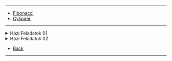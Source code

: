 
---

- [Fibonacci](./java/fibo.md)
- [Cylinder](./java/cylinder.md)

---

<details>
  <summary>Házi Feladatok 01</summary>

1. [Pitagorasz](./java/hazi_feladatok_01/pitagorasz.md)
1. [Üzemanyag](./java/hazi_feladatok_01/uzemanyag.md)
1. [Téglalap terület kerület](./java/hazi_feladatok_01/teglalap_ter_ker.md)
1. [Kör kerület terület](./java/hazi_feladatok_01/kor_ker_ter.md)
1. [Maradék nélkül öttel hárommal](./java/hazi_feladatok_01/maradek_nelkul_ottel_harommal.md)
1. [Felnőtt e](./java/hazi_feladatok_01/felnott_e.md)
1. [Átlag három](./java/hazi_feladatok_01/atlag_harom.md)
1. [Vízfogyasztás 3 liter](./java/hazi_feladatok_01/vizfogyasztas_3liter.md)
1. [Kalória bevitel](./java/hazi_feladatok_01/kaloria_bevitel.md)
1. [Szorzat páros](./java/hazi_feladatok_01/szorzat_paros.md)
1. [Páros hat](./java/hazi_feladatok_01/paros_hat.md)
1. [Dolgozó többet keres](java/hazi_feladatok_01/dolgozo_tobbetkeres.md)
1. [Törtszámok hasonlít](./java/hazi_feladatok_01/tortszamok_hasonlit.md)
1. [Település](./java/hazi_feladatok_01/telepules.md)
1. [Testtömegindex](./java/hazi_feladatok_01/testtomeg_index.md)
1. [Benzin fogyasztás](./java/hazi_feladatok_01/benzin_fogyasztas.md)
1. [Hét napjai](./java/hazi_feladatok_01/hetnapjai.md)
1. [Switch menü](./java/hazi_feladatok_01/switch_menu.md)
1. [Switch hatvány](./java/hazi_feladatok_01/switch_hatvany.md)
1. [Euro forint](./java/hazi_feladatok_01/euro_ft.md)
1. [Kocka dobás](./java/hazi_feladatok_01/kocka_dobas.md)
1. [Felszolgálók](./java/hazi_feladatok_01/felszolgalok.md)
1. [Zöldséges](./java/hazi_feladatok_01/zoldseges.md)
1. [Született főváros](./java/hazi_feladatok_01/szuletett_fovaros.md)
1. [Háromszög szerkeszthető](./java/hazi_feladatok_01/haromszog_szerkesztheto.md)
1. [Színház jegyek](./java/hazi_feladatok_01/szinhaz_jegyek.md)
1. [Távolság](./java/hazi_feladatok_01/tavolsag.md)
1. [Évszakok](./java/hazi_feladatok_01/evszakok.md)
1. [Alvásidő](./java/hazi_feladatok_01/alvasido.md)
1. [Másodfokú](./java/hazi_feladatok_01/masodfoku.md)
1. [Pozitív](./java/hazi_feladatok_01/pozitiv.md)
1. [Véletlen számok](./java/hazi_feladatok_01/veletlenSzamok.md)
1. [Pélnzfeldobás](./java/hazi_feladatok_01/penzfeldobas.md)
1. [Kocka](./java/hazi_feladatok_01/kocka.md)
1. [Kocka dobás](./java/hazi_feladatok_01/kockaDobas.md)
1. [Posta](./java/hazi_feladatok_01/posta.md)
1. [Szökőév](./java/hazi_feladatok_01/szokoEv.md)
1. [Pénztáros](./java/hazi_feladatok_01/penztaros.md)
1. [Sípálya](./java/hazi_feladatok_01/sipalya.md)
1. [Körkúp - még nincs kész!](./java/hazi_feladatok_01/korkup.md)

</details>

<details>
  <summary>Házi Feladatok 02</summary>

1. [Öt véletlen szám átlag](./java/hazi_feladtok_02/ot_veletlen_atlag.md)
1. [Tíz véletlen páros páratlan](./java/hazi_feladtok_02/tiz_veletlen_paros_paratlan.md)
1. [Dolgozó fizetés átlag](./java/hazi_feladtok_02/dolgozo_fizetes_atlag.md)
1. [számok amíg nem 7](./java/hazi_feladtok_02/szamok_amig_nem_het.md)
1. [hárommal és néggyel osztható](./java/hazi_feladtok_02/harommal_neggyel_oszthato.md)
1. [nyolc elemű tömb](./java/hazi_feladtok_02/tomb_nyolc_elem.md)
1. [20 véltelen elemű tömb](./java/hazi_feladtok_02/husz_veletlen_elemu_tomb.md)
1. [karakterek tömb](./java/hazi_feladtok_02/karakterek_tomb.md)
1. [15 elemű tömb 20 és 60 között](./java/hazi_feladtok_02/tizenot_elemu_tomb_husz_es_hatvan_kozott.md)
1. [8x8-as mátrix tömb](./java/hazi_feladtok_02/nyolc_x_nyolc_matrix_atlo.md)
1. [6x6-os mátrix tömb](./java/hazi_feladtok_02/hatszor_hatos_matrix.md)

</details

---

- [Back](../../README.md)

---
